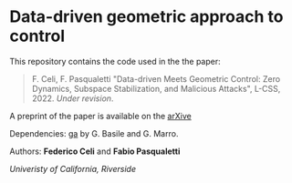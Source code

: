 # Data-driven geometric approach to control

This repository contains the code used in the the paper:

> F. Celi, F. Pasqualetti "Data-driven Meets Geometric Control: Zero Dynamics, Subspace Stabilization, and Malicious Attacks", L-CSS, 2022. _Under revision_.

A preprint of the paper is available on the [arXive](http://arxiv-export3.library.cornell.edu/pdf/2201.03656)

Dependencies: [ga](http://www3.deis.unibo.it/Staff/FullProf/GiovanniMarro/geometric.htm) by G. Basile and G. Marro.

Authors: **Federico Celi** and **Fabio Pasqualetti**

_Univeristy of California, Riverside_
